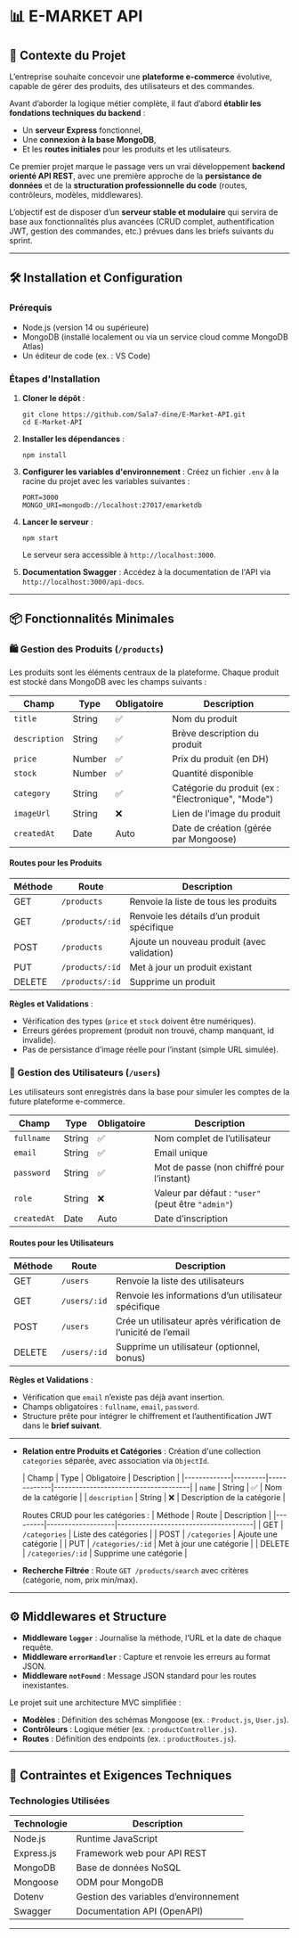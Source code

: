 # 📊 E-MARKET API

## 📖 Contexte du Projet

L’entreprise souhaite concevoir une **plateforme e-commerce** évolutive, capable de gérer des produits, des utilisateurs et des commandes.

Avant d’aborder la logique métier complète, il faut d’abord **établir les fondations techniques du backend** :

- Un **serveur Express** fonctionnel,
- Une **connexion à la base MongoDB**,
- Et les **routes initiales** pour les produits et les utilisateurs.

Ce premier projet marque le passage vers un vrai développement **backend orienté API REST**, avec une première approche de la **persistance de données** et de la **structuration professionnelle du code** (routes, contrôleurs, modèles, middlewares).

L’objectif est de disposer d’un **serveur stable et modulaire** qui servira de base aux fonctionnalités plus avancées (CRUD complet, authentification JWT, gestion des commandes, etc.) prévues dans les briefs suivants du sprint.

---

## 🛠️ Installation et Configuration

### Prérequis
- Node.js (version 14 ou supérieure)
- MongoDB (installé localement ou via un service cloud comme MongoDB Atlas)
- Un éditeur de code (ex. : VS Code)

### Étapes d'Installation
1. **Cloner le dépôt** :
   ```
   git clone https://github.com/Sala7-dine/E-Market-API.git
   cd E-Market-API
   ```

2. **Installer les dépendances** :
   ```
   npm install
   ```

3. **Configurer les variables d'environnement** :
   Créez un fichier `.env` à la racine du projet avec les variables suivantes :
   ```
   PORT=3000
   MONGO_URI=mongodb://localhost:27017/emarketdb
   ```

4. **Lancer le serveur** :
   ```
   npm start
   ```
   Le serveur sera accessible à `http://localhost:3000`.

5. **Documentation Swagger** :
   Accédez à la documentation de l'API via `http://localhost:3000/api-docs`.

---

## 📦 Fonctionnalités Minimales

### 🛍️ Gestion des Produits (`/products`)

Les produits sont les éléments centraux de la plateforme. Chaque produit est stocké dans MongoDB avec les champs suivants :

| Champ       | Type    | Obligatoire | Description                          |
|-------------|---------|-------------|--------------------------------------|
| `title`     | String  | ✅          | Nom du produit                       |
| `description` | String | ✅          | Brève description du produit         |
| `price`     | Number  | ✅          | Prix du produit (en DH)              |
| `stock`     | Number  | ✅          | Quantité disponible                  |
| `category`  | String  | ✅          | Catégorie du produit (ex : "Électronique", "Mode") |
| `imageUrl`  | String  | ❌          | Lien de l’image du produit           |
| `createdAt` | Date    | Auto       | Date de création (gérée par Mongoose)|

#### Routes pour les Produits
| Méthode | Route             | Description                          |
|---------|-------------------|--------------------------------------|
| GET     | `/products`       | Renvoie la liste de tous les produits |
| GET     | `/products/:id`   | Renvoie les détails d’un produit spécifique |
| POST    | `/products`       | Ajoute un nouveau produit (avec validation) |
| PUT     | `/products/:id`   | Met à jour un produit existant       |
| DELETE  | `/products/:id`   | Supprime un produit                  |

**Règles et Validations** :
- Vérification des types (`price` et `stock` doivent être numériques).
- Erreurs gérées proprement (produit non trouvé, champ manquant, id invalide).
- Pas de persistance d’image réelle pour l’instant (simple URL simulée).

### 👥 Gestion des Utilisateurs (`/users`)

Les utilisateurs sont enregistrés dans la base pour simuler les comptes de la future plateforme e-commerce.

| Champ       | Type    | Obligatoire | Description                          |
|-------------|---------|-------------|--------------------------------------|
| `fullname`  | String  | ✅          | Nom complet de l’utilisateur         |
| `email`     | String  | ✅          | Email unique                         |
| `password`  | String  | ✅          | Mot de passe (non chiffré pour l’instant) |
| `role`      | String  | ❌          | Valeur par défaut : `"user"` (peut être `"admin"`) |
| `createdAt` | Date    | Auto       | Date d’inscription                   |

#### Routes pour les Utilisateurs
| Méthode | Route             | Description                          |
|---------|-------------------|--------------------------------------|
| GET     | `/users`          | Renvoie la liste des utilisateurs    |
| GET     | `/users/:id`      | Renvoie les informations d’un utilisateur spécifique |
| POST    | `/users`          | Crée un utilisateur après vérification de l’unicité de l’email |
| DELETE  | `/users/:id`      | Supprime un utilisateur (optionnel, bonus) |

**Règles et Validations** :
- Vérification que `email` n’existe pas déjà avant insertion.
- Champs obligatoires : `fullname`, `email`, `password`.
- Structure prête pour intégrer le chiffrement et l’authentification JWT dans le **brief suivant**.

--- 

- **Relation entre Produits et Catégories** : Création d'une collection `categories` séparée, avec association via `ObjectId`.

  | Champ       | Type    | Obligatoire | Description                          |
      |-------------|---------|-------------|--------------------------------------|
  | `name`      | String  | ✅          | Nom de la catégorie                  |
  | `description` | String | ❌         | Description de la catégorie          |

  Routes CRUD pour les catégories :
  | Méthode | Route             | Description                          |
  |---------|-------------------|--------------------------------------|
  | GET     | `/categories`     | Liste des catégories                 |
  | POST    | `/categories`     | Ajoute une catégorie                 |
  | PUT     | `/categories/:id` | Met à jour une catégorie             |
  | DELETE  | `/categories/:id` | Supprime une catégorie               |

- **Recherche Filtrée** : Route `GET /products/search` avec critères (catégorie, nom, prix min/max).


---

## ⚙️ Middlewares et Structure

- **Middleware `logger`** : Journalise la méthode, l’URL et la date de chaque requête.
- **Middleware `errorHandler`** : Capture et renvoie les erreurs au format JSON.
- **Middleware `notFound`** : Message JSON standard pour les routes inexistantes.

Le projet suit une architecture MVC simplifiée :
- **Modèles** : Définition des schémas Mongoose (ex. : `Product.js`, `User.js`).
- **Contrôleurs** : Logique métier (ex. : `productController.js`).
- **Routes** : Définition des endpoints (ex. : `productRoutes.js`).

---

## 🚨 Contraintes et Exigences Techniques

### Technologies Utilisées
| Technologie | Description                          |
|-------------|--------------------------------------|
| Node.js     | Runtime JavaScript                   |
| Express.js  | Framework web pour API REST          |
| MongoDB     | Base de données NoSQL                |
| Mongoose    | ODM pour MongoDB                     |
| Dotenv      | Gestion des variables d’environnement|
| Swagger     | Documentation API (OpenAPI)          |


---
